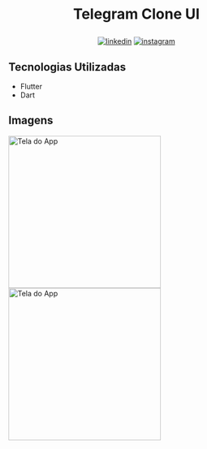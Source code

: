 # <p align="center"> Telegram Clone UI

<p align="center">
<a href="https://www.linkedin.com/in/saulo-nascimento-b6050b1b3/"><img src="https://img.icons8.com/android/24/000000/linkedin.png" alt="linkedin"></a>
<a href="https://www.instagram.com/smiqueias_/"><img src="https://img.icons8.com/android/24/000000/instagram.png" alt="instagram"></a>

</p>

## Tecnologias Utilizadas
- Flutter
- Dart

## Imagens
<p float="left">
<img src="https://i.imgur.com/CVHauEr.png" alt="Tela do App" width="300"/>
<img src="https://i.imgur.com/eyEWTwa.png" alt="Tela do App" width="300"/>
</p>
